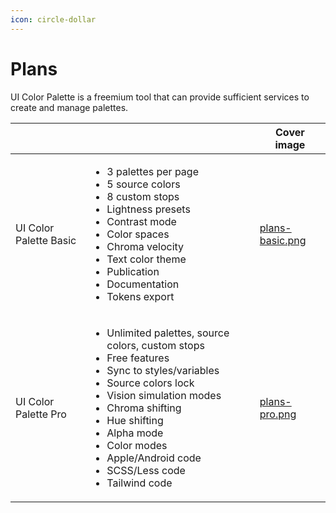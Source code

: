```yaml
---
icon: circle-dollar
---
```


# Plans

UI Color Palette is a freemium tool that can provide sufficient services to create and manage palettes.&#x20;

<table data-card-size="large" data-view="cards"><thead><tr><th></th><th></th><th data-hidden data-card-cover data-type="image">Cover image</th></tr></thead><tbody><tr><td>UI Color Palette Basic</td><td><ul><li>3 palettes per page</li><li>5 source colors</li><li>8 custom stops</li><li>Lightness presets</li><li>Contrast mode</li><li>Color spaces</li><li>Chroma velocity</li><li>Text color theme</li><li>Publication</li><li>Documentation</li><li>Tokens export</li></ul></td><td><a href="../.gitbook/assets/plans-basic.png">plans-basic.png</a></td></tr><tr><td>UI Color Palette Pro</td><td><ul><li>Unlimited palettes, source colors, custom stops</li><li>Free features</li><li>Sync to styles/variables</li><li>Source colors lock</li><li>Vision simulation modes</li><li>Chroma shifting</li><li>Hue shifting</li><li>Alpha mode</li><li>Color modes</li><li>Apple/Android code</li><li>SCSS/Less code</li><li>Tailwind code</li></ul></td><td><a href="../.gitbook/assets/plans-pro.png">plans-pro.png</a></td></tr></tbody></table>
